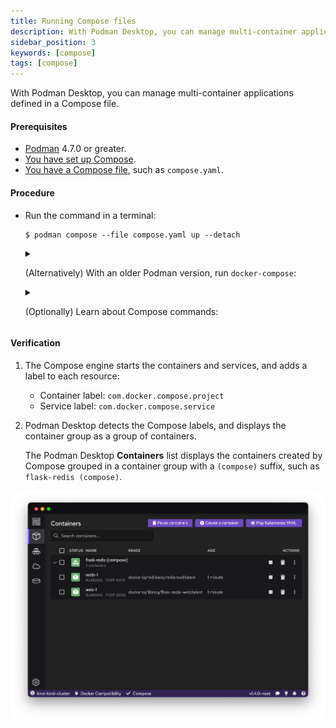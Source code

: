 ```yaml
---
title: Running Compose files
description: With Podman Desktop, you can manage multi-container applications defined in Compose files.
sidebar_position: 3
keywords: [compose]
tags: [compose]
---
```


With Podman Desktop, you can manage multi-container applications defined in a Compose file.

#### Prerequisites

- [Podman](/docs/onboarding-for-containers/installing-podman) 4.7.0 or greater.
- [You have set up Compose](/docs/compose/setting-up-compose).
- [You have a Compose file](https://github.com/compose-spec/compose-spec/blob/master/spec.md#compose-file), such as `compose.yaml`.

#### Procedure

- Run the command in a terminal:

  ```shell-session
  $ podman compose --file compose.yaml up --detach
  ```

  <details>
  <summary>

  (Alternatively) With an older Podman version, run `docker-compose`:

  </summary>

  1. [Set the DOCKER_HOST variable](/docs/migrating-from-docker/using-the-docker_host-environment-variable).
  1. Run `docker-compose` rather than `podman compose`:

  ```shell-session
  $ docker-compose --file compose.yaml up --detach
  ```

  </details>

  <details>
  <summary>

  (Optionally) Learn about Compose commands:

  </summary>

  ```shell-session
  $ podman compose --help
  ```

  </details>

#### Verification

1. The Compose engine starts the containers and services, and adds a label to each resource:

   - Container label: `com.docker.compose.project`
   - Service label: `com.docker.compose.service`

1. Podman Desktop detects the Compose labels, and displays the container group as a group of containers.

   The Podman Desktop **<icon icon="fa-solid fa-cube" size="lg" /> Containers** list displays the containers created by Compose grouped in a container group with a `(compose)` suffix, such as `flask-redis (compose)`.

![img2](img/compose-in-containers-view.png)
